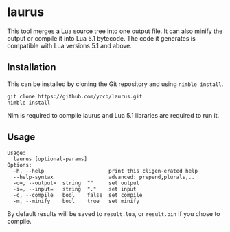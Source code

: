 # laurus
This tool merges a Lua source tree into one output file. It can also minify the output or compile it into Lua 5.1 bytecode. The code it generates is compatible with Lua versions 5.1 and above.

## Installation
This can be installed by cloning the Git repository and using `nimble install`.
```
git clone https://github.com/yccb/laurus.git
nimble install
```
Nim is required to compile laurus and Lua 5.1 libraries are required to run it.

## Usage
```
Usage:
  laurus [optional-params]
Options:
  -h, --help                     print this cligen-erated help
  --help-syntax                  advanced: prepend,plurals,..
  -o=, --output=  string  ""     set output
  -i=, --input=   string  "."    set input
  -c, --compile   bool    false  set compile
  -m, --minify    bool    true   set minify
```
By default results will be saved to `result.lua`, or `result.bin` if you chose to compile.
